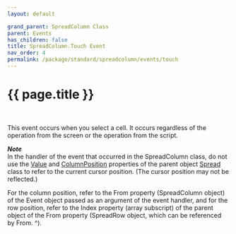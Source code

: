 ```yaml
---
layout: default

grand_parent: SpreadColumn Class
parent: Events
has_children: false
title: SpreadColumn.Touch Event
nav_order: 4
permalink: /package/standard/spreadcolumn/events/touch
---
```

# {{ page.title }}
<br>

This event occurs when you select a cell.
It occurs regardless of the operation from the screen or the operation from the script.

***Note***<br>
In the handler of the event that occurred in the SpreadColumn class, do not use the <a href="/package/standard/spread/properties/value">Value</a> and  <a href="/package/standard/spreadcolumn/events/columnposition">ColumnPosition</a> properties of the parent object  <a href="/package/standard/spread">Spread</a> class to refer to the current cursor position. (The cursor position may not be reflected.)

For the column position, refer to the From property (SpreadColumn object) of the Event object passed as an argument of the event handler, and for the row position, refer to the Index property (array subscript) of the parent object of the From property (SpreadRow object, which can be referenced by From. ^).

